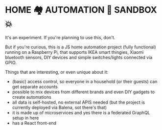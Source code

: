 # HOME 🏘 AUTOMATION 🤖 SANDBOX 💥

It's an experiment. If you're planning to use this, don't.

But if you're curious, this is a JS home automation project (fully functional) running on a Raspberry Pi, that supports IKEA smart thingies, Xiaomi bluetooth sensors, DIY devices and simple switches/lights connected via GPIO.

Things that are interesting, or even unique about it:

* (basic) access control, so everyone in a household (or their guests) can get separate accounts
* possible to mix devices from different brands and even DIY gadgets to create automations
* all data is self-hosted, no external APIS needed (but the project is currently deployed via Balena, sot there's that)
* it is made up of microservices and yes there is a federated GraphQL setup in here
* has a React front-end
